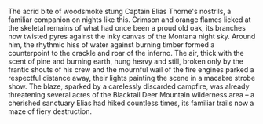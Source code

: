 The acrid bite of woodsmoke stung Captain Elias Thorne's nostrils, a familiar companion on nights like this.  Crimson and orange flames licked at the skeletal remains of what had once been a proud old oak, its branches now twisted pyres against the inky canvas of the Montana night sky.  Around him, the rhythmic hiss of water against burning timber formed a counterpoint to the crackle and roar of the inferno.  The air, thick with the scent of pine and burning earth, hung heavy and still, broken only by the frantic shouts of his crew and the mournful wail of the fire engines parked a respectful distance away, their lights painting the scene in a macabre strobe show.  The blaze, sparked by a carelessly discarded campfire, was already threatening several acres of the Blacktail Deer Mountain wilderness area – a cherished sanctuary Elias had hiked countless times, its familiar trails now a maze of fiery destruction.
